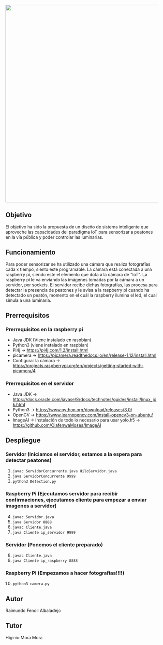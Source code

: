 <p align="center">
<img src="https://i.ibb.co/2q37jgD/Captura.png" width="650">
</p>


## Objetivo
El objetivo ha sido la propuesta de un diseño de sistema inteligente que aproveche las capacidades del paradigma IoT para sensorizar a peatones en la vía pública y poder controlar las luminarias.

## Funcionamiento
Para poder sensorizar se ha utilizado una cámara que realiza fotografías cada x tiempo, siento este programable. La cámara está conectada a una raspberry pi, siendo este el elemento que dota a la cámara de "IoT".
La raspberry pi le va enviando las imágenes tomadas por la cámara a un servidor, por sockets.
El servidor recibe dichas fotografías, las procesa para detectar la presencia de peatones y le avisa a la raspberry pi cuando ha detectado un peatón, momento en el cuál la raspberry ilumina el led, el cual simula a una luminaria.

## Prerrequisitos
### Prerrequisitos en la raspberry pi
- Java JDK (Viene instalado en raspbian)
- Python3 (viene instalado en raspbian)
- Pi4j -> https://pi4j.com/1.2/install.html
- picamera -> https://picamera.readthedocs.io/en/release-1.12/install.html
- Configurar la cámara -> https://projects.raspberrypi.org/en/projects/getting-started-with-picamera/4 

### Prerrequisitos en el servidor
- Java JDK -> https://docs.oracle.com/javase/8/docs/technotes/guides/install/linux_jdk.html
- Python3 -> https://www.python.org/download/releases/3.0/
- OpenCV -> https://www.learnopencv.com/install-opencv3-on-ubuntu/
- ImageAI -> Instalación de todo lo necesario para usar yolo.h5 -> https://github.com/OlafenwaMoses/ImageAI

## Despliegue

### Servidor (Iniciamos el servidor, estamos a la espera para detectar peatones)
1. ``` javac ServidorConcurrente.java HiloServidor.java ```
2. ``` java ServidorConcurrente 9999 ```
3. ``` python3 Detection.py ```

### Raspberry Pi (Ejecutamos servidor para recibir confirmaciones, ejecutamos cliente para empezar a enviar imagenes a servidor)
4. ``` javac Servidor.java ```
5. ``` java Servidor 8888 ```
6. ``` javac Cliente.java ```
7. ``` java Cliente ip_servidor 9999 ```

### Servidor (Ponemos el cliente preparado)
8. ``` javac Cliente.java ```
9. ``` java Cliente ip_raspberry 8888 ```

### Raspberry Pi (Empezamos a hacer fotografías!!!!)
10. ``` python3 camera.py ```

## Autor
Raimundo Fenoll Albaladejo

## Tutor
Higinio Mora Mora
